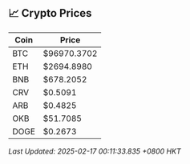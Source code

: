 ## 📈 Crypto Prices

| Coin | Price |
| ---- | ----- |
| BTC | $96970.3702 |
| ETH | $2694.8980 |
| BNB | $678.2052 |
| CRV | $0.5091 |
| ARB | $0.4825 |
| OKB | $51.7085 |
| DOGE | $0.2673 |

_Last Updated: 2025-02-17 00:11:33.835 +0800 HKT_